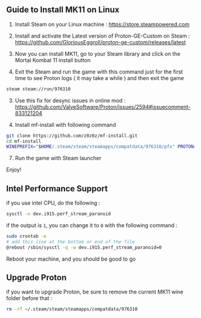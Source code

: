 ## Guide to Install MK11 on Linux

1. Install Steam on your Linux machine : https://store.steampowered.com

2. Install and activate the Latest version of Proton-GE-Custom on Steam : https://github.com/GloriousEggroll/proton-ge-custom/releases/latest

3. Now you can install MK11, go to your Steam library and click on the Mortal Kombat 11 install button

4. Exit the Steam and run the game with this command just for the first time to see Proton logs ( it may take a while ) and then exit the game

```sh
steam steam://run/976310
```

3. Use this fix for desync issues in online mod : https://github.com/ValveSoftware/Proton/issues/2594#issuecomment-833121204

4. Install mf-install with following command

```sh
git clone https://github.com/z0z0z/mf-install.git
cd mf-install
WINEPREFIX="$HOME/.steam/steam/steamapps/compatdata/976310/pfx" PROTON="$HOME/.steam/steam/compatibilitytools.d/Proton-VERSION" ./mf-install.sh -proton
```

7. Run the game with Steam launcher

Enjoy!

## Intel Performance Support

if you use intel CPU, do the following :

```sh
sysctl -n dev.i915.perf_stream_paranoid
```

if the output is `1`, you can change it to `0` with the following command :

```sh
sudo crontab -e
# add this line at the bottom or end of the file
@reboot /sbin/sysctl -q -w dev.i915.perf_stream_paranoid=0
```

Reboot your machine, and you should be good to go

## Upgrade Proton

if you want to upgrade Proton, be sure to remove the current MK11 wine folder before that :

```sh
rm -rf ~/.steam/steam/steamapps/compatdata/976310
```
